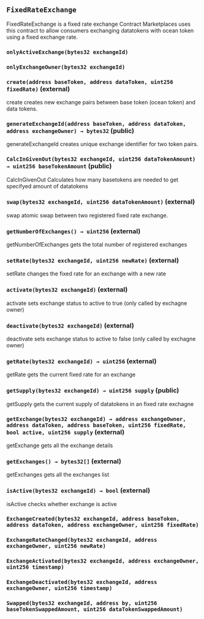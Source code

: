 ## `FixedRateExchange`



FixedRateExchange is a fixed rate exchange Contract
Marketplaces uses this contract to allow consumers 
exchanging datatokens with ocean token using a fixed 
exchange rate.

### `onlyActiveExchange(bytes32 exchangeId)`





### `onlyExchangeOwner(bytes32 exchangeId)`






### `create(address baseToken, address dataToken, uint256 fixedRate)` (external)



create
creates new exchange pairs between base token
(ocean token) and data tokens.


### `generateExchangeId(address baseToken, address dataToken, address exchangeOwner) → bytes32` (public)



generateExchangeId
creates unique exchange identifier for two token pairs.


### `CalcInGivenOut(bytes32 exchangeId, uint256 dataTokenAmount) → uint256 baseTokenAmount` (public)



CalcInGivenOut
Calculates how many basetokens are needed to get specifyed amount of datatokens


### `swap(bytes32 exchangeId, uint256 dataTokenAmount)` (external)



swap
atomic swap between two registered fixed rate exchange.


### `getNumberOfExchanges() → uint256` (external)



getNumberOfExchanges
gets the total number of registered exchanges


### `setRate(bytes32 exchangeId, uint256 newRate)` (external)



setRate
changes the fixed rate for an exchange with a new rate


### `activate(bytes32 exchangeId)` (external)



activate
sets exchange status to active to true (only called by exchagne owner)


### `deactivate(bytes32 exchangeId)` (external)



deactivate
sets exchange status to active to false (only called by exchagne owner)


### `getRate(bytes32 exchangeId) → uint256` (external)



getRate
gets the current fixed rate for an exchange


### `getSupply(bytes32 exchangeId) → uint256 supply` (public)



getSupply
gets the current supply of datatokens in an fixed
rate exchagne


### `getExchange(bytes32 exchangeId) → address exchangeOwner, address dataToken, address baseToken, uint256 fixedRate, bool active, uint256 supply` (external)



getExchange
gets all the exchange details


### `getExchanges() → bytes32[]` (external)



getExchanges
gets all the exchanges list


### `isActive(bytes32 exchangeId) → bool` (external)



isActive
checks whether exchange is active



### `ExchangeCreated(bytes32 exchangeId, address baseToken, address dataToken, address exchangeOwner, uint256 fixedRate)`





### `ExchangeRateChanged(bytes32 exchangeId, address exchangeOwner, uint256 newRate)`





### `ExchangeActivated(bytes32 exchangeId, address exchangeOwner, uint256 timestamp)`





### `ExchangeDeactivated(bytes32 exchangeId, address exchangeOwner, uint256 timestamp)`





### `Swapped(bytes32 exchangeId, address by, uint256 baseTokenSwappedAmount, uint256 dataTokenSwappedAmount)`






